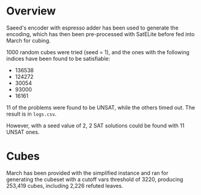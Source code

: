 # Overview

Saeed's encoder with espresso adder has been used to generate the encoding, which has then been pre-processed with SatELite before fed into March for cubing.

1000 random cubes were tried (seed = 1), and the ones with the following indices have been found to be satisfiable:

- 136538
- 124272
- 30054
- 93000
- 16161

11 of the problems were found to be UNSAT, while the others timed out. The result is in `logs.csv`.

However, with a seed value of 2, 2 SAT solutions could be found with 11 UNSAT ones.

# Cubes

March has been provided with the simplified instance and ran for generating the cubeset with a cutoff vars threshold of 3220, producing 253,419 cubes, including 2,226 refuted leaves.

